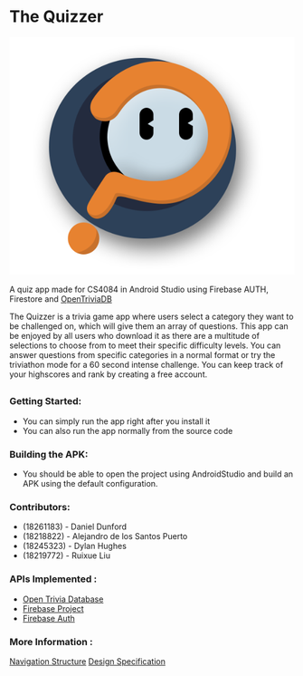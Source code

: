 # The Quizzer 
![](https://github.com/alejandrodlsp/The-Quizzer/blob/master/images/logo.png)

A quiz app made for CS4084 in Android Studio using Firebase AUTH, Firestore and [OpenTriviaDB]

The Quizzer is a trivia game app where users select a category they want to be challenged on,  which will give them an array of questions.
This app can be enjoyed by all users who download it as there are a multitude of selections to choose from to meet their specific difficulty levels.
You can answer questions from specific categories in a normal format or try the triviathon mode for a 60 second intense challenge.
You can keep track of your highscores and rank by creating a free account.
##

### Getting Started:
- You can simply run the app right after you install it
- You can also run the app normally from the source code

### Building the APK:
- You should be able to open the project using AndroidStudio and build an APK using the default configuration.

### Contributors:

 - (18261183) - Daniel Dunford
 - (18218822) - Alejandro de los Santos Puerto
 - (18245323) - Dylan Hughes
 - (18219772) - Ruixue Liu

 [OpenTriviaDB]: <https://opentdb.com/browse.php>

### APIs Implemented :
  - [Open Trivia Database](https://opentdb.com/api_config.php)
  - [Firebase Project](https://firebase.google.com/docs/database)
  - [Firebase Auth](https://firebase.google.com/products/auth)
 
 ### More Information : 
 [Navigation Structure](structure.md)
 [Design Specification](design.md)
